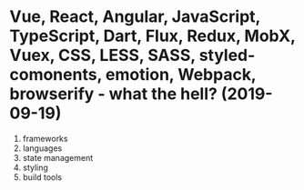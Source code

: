 # Vue, React, Angular, JavaScript, TypeScript, Dart, Flux, Redux, MobX, Vuex, CSS, LESS, SASS, styled-comonents, emotion, Webpack, browserify - what the hell? (2019-09-19)

1. frameworks
2. languages
3. state management
4. styling
5. build tools
